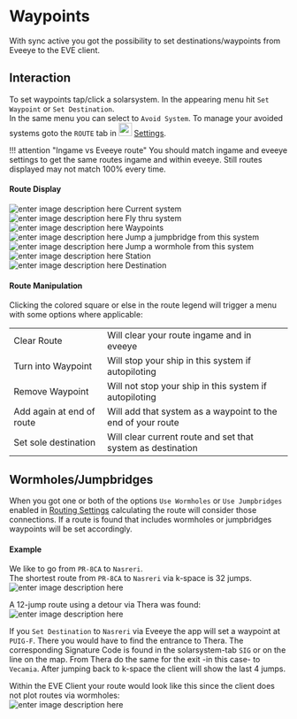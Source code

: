
# Waypoints
With sync active you got the possibility to set destinations/waypoints from Eveeye to the EVE client. 

## Interaction
To set waypoints tap/click a solarsystem. In the appearing menu hit `Set Waypoint` or `Set Destination`.<br>
In the same menu you can select to `Avoid System`. To manage your avoided systems goto the `ROUTE` tab in <img src="https://raw.githubusercontent.com/Risingson/eedocs/master/docs/images/Settings-100_off.png" width="24" height="24" > [Settings](https://eveeye.readthedocs.io/en/latest/ui/settings/#Route).

!!! attention "Ingame vs Eveeye route"
    You should match ingame and eveeye settings to get the same routes ingame and within eveeye. Still routes displayed may not match 100% every time.
    
#### Route Display
![enter image description here](https://raw.githubusercontent.com/Risingson/eedocs/master/docs/images/route/rou_start.png) Current system<br>
![enter image description here](https://raw.githubusercontent.com/Risingson/eedocs/master/docs/images/route/rou_thru.png) Fly thru system<br>
![enter image description here](https://raw.githubusercontent.com/Risingson/eedocs/master/docs/images/route/rou_wp.png) Waypoints<br>
![enter image description here](https://raw.githubusercontent.com/Risingson/eedocs/master/docs/images/route/rou_jb.png) Jump a jumpbridge from this system<br>
![enter image description here](https://raw.githubusercontent.com/Risingson/eedocs/master/docs/images/route/rou_wh.png) Jump a wormhole from this system<br>
![enter image description here](https://raw.githubusercontent.com/Risingson/eedocs/master/docs/images/route/rou_sta.png) Station<br>
![enter image description here](https://raw.githubusercontent.com/Risingson/eedocs/master/docs/images/route/rou_end.png) Destination<br> 


#### Route Manipulation
Clicking the colored square or else in the route legend will trigger a menu with some options where applicable:

 
|  |  |
|--|--|
| Clear Route | Will clear your route ingame and in eveeye |
| Turn into Waypoint | Will stop your ship in this system if autopiloting |
| Remove Waypoint | Will not stop your ship in this system if autopiloting |
| Add again at end of route | Will add that system as a waypoint to the end of your route |
| Set sole destination | Will clear current route and set that system as destination |

## Wormholes/Jumpbridges
When you got one or both of the options `Use Wormholes` or `Use Jumpbridges` enabled in [Routing Settings](https://eveeye.readthedocs.io/en/latest/ui/settings/#Route) calculating the route will consider those connections. If a route is found that includes wormholes or jumpbridges waypoints will be set accordingly.

#### Example
We like to go from `PR-8CA` to `Nasreri`.<br>
The shortest route from `PR-8CA` to `Nasreri` via k-space is 32 jumps.<br> ![enter image description here](https://raw.githubusercontent.com/Risingson/eedocs/master/docs/images/route/Wormhole_routing_00.png)

A 12-jump route using a detour via Thera was found:<br>![enter image description here](https://raw.githubusercontent.com/Risingson/eedocs/master/docs/images/route/Wormhole_routing_0.png)

If you `Set Destination` to `Nasreri` via Eveeye the app will set a waypoint at `PUIG-F`. There you would have to find the entrance to Thera. The corresponding Signature Code is found in the solarsystem-tab `SIG` or on the line on the map. From Thera do the same for the exit -in this case- to `Vecamia`. After jumping back to k-space the client will show the last 4 jumps.<br>

Within the EVE Client your route would look like this since the client does not plot routes via wormholes:<br>![enter image description here](https://raw.githubusercontent.com/Risingson/eedocs/master/docs/images/route/Wormhole_routing_03.png)
<!--stackedit_data:
eyJoaXN0b3J5IjpbLTMzOTc3NTg3OSw3NTI0MjczMTAsLTE3Mj
E0ODI3NTgsNjM4Nzk2NDc2LDEwMDIzOTY2NTUsLTg5MTcyMjQ0
OSwtNTI0NzEzODM4LC00NDE3MjI1MzYsLTE4MDU1ODY0NTVdfQ
==
-->